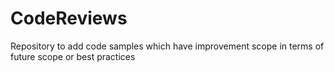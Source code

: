 # CodeReviews
Repository to add code samples which have improvement scope in terms of future scope or best practices
